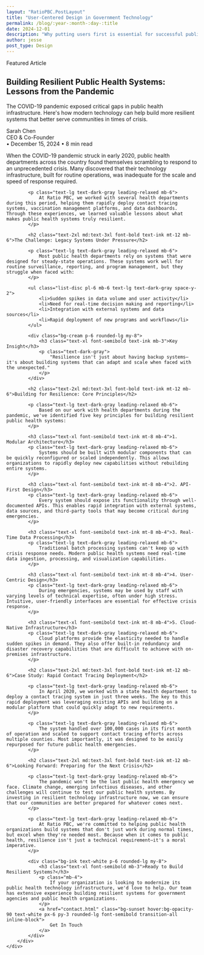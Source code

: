 ```yaml
---
layout: "RatioPBC.PostLayout"
title: "User-Centered Design in Government Technology"
permalink: /blog/:year-:month-:day-:title
date: 2024-12-01
description: "Why putting users first is essential for successful public sector technology projects."
author: jesse
post_type: Design
---
```


<!-- Article Header -->
<section class="py-12 bg-white">
    <div class="max-w-4xl mx-auto px-4 sm:px-6 lg:px-8">
        <div class="text-center mb-8">
            <div class="text-sunset font-medium mb-4">Featured Article</div>
            <h1 class="text-4xl md:text-5xl font-bold text-ink mb-6">
                Building Resilient Public Health Systems: Lessons from the Pandemic
            </h1>
            <p class="text-xl text-dark-gray mb-8">
                The COVID-19 pandemic exposed critical gaps in public health infrastructure. Here's how modern technology can help build more resilient systems that better serve communities in times of crisis.
            </p>
            <div class="flex items-center justify-center text-sm text-platinum">
                <div class="flex items-center">
                    <div class="w-10 h-10 bg-sunset rounded-full mr-3"></div>
                    <div class="text-left">
                        <div class="text-dark-gray font-medium">Sarah Chen</div>
                        <div>CEO & Co-Founder</div>
                    </div>
                </div>
                <span class="mx-4">•</span>
                <span>December 15, 2024</span>
                <span class="mx-4">•</span>
                <span>8 min read</span>
            </div>
        </div>
        <div class="w-full h-64 md:h-96 bg-platinum rounded-lg mb-8"></div>
    </div>
</section>

<!-- Article Content -->
<article class="py-8 bg-white">
    <div class="max-w-4xl mx-auto px-4 sm:px-6 lg:px-8">
        <div class="prose prose-lg max-w-none">
            <p class="text-lg text-dark-gray leading-relaxed mb-6">
                When the COVID-19 pandemic struck in early 2020, public health departments across the country found themselves scrambling to respond to an unprecedented crisis. Many discovered that their technology infrastructure, built for routine operations, was inadequate for the scale and speed of response required.
            </p>

            <p class="text-lg text-dark-gray leading-relaxed mb-6">
                At Ratio PBC, we worked with several health departments during this period, helping them rapidly deploy contact tracing systems, vaccination management platforms, and data dashboards. Through these experiences, we learned valuable lessons about what makes public health systems truly resilient.
            </p>

            <h2 class="text-2xl md:text-3xl font-bold text-ink mt-12 mb-6">The Challenge: Legacy Systems Under Pressure</h2>

            <p class="text-lg text-dark-gray leading-relaxed mb-6">
                Most public health departments rely on systems that were designed for steady-state operations. These systems work well for routine surveillance, reporting, and program management, but they struggle when faced with:
            </p>

            <ul class="list-disc pl-6 mb-6 text-lg text-dark-gray space-y-2">
                <li>Sudden spikes in data volume and user activity</li>
                <li>Need for real-time decision making and reporting</li>
                <li>Integration with external systems and data sources</li>
                <li>Rapid deployment of new programs and workflows</li>
            </ul>

            <div class="bg-cream p-6 rounded-lg my-8">
                <h3 class="text-xl font-semibold text-ink mb-3">Key Insight</h3>
                <p class="text-dark-gray">
                    "Resilience isn't just about having backup systems—it's about building systems that can adapt and scale when faced with the unexpected."
                </p>
            </div>

            <h2 class="text-2xl md:text-3xl font-bold text-ink mt-12 mb-6">Building for Resilience: Core Principles</h2>

            <p class="text-lg text-dark-gray leading-relaxed mb-6">
                Based on our work with health departments during the pandemic, we've identified five key principles for building resilient public health systems:
            </p>

            <h3 class="text-xl font-semibold text-ink mt-8 mb-4">1. Modular Architecture</h3>
            <p class="text-lg text-dark-gray leading-relaxed mb-6">
                Systems should be built with modular components that can be quickly reconfigured or scaled independently. This allows organizations to rapidly deploy new capabilities without rebuilding entire systems.
            </p>

            <h3 class="text-xl font-semibold text-ink mt-8 mb-4">2. API-First Design</h3>
            <p class="text-lg text-dark-gray leading-relaxed mb-6">
                Every system should expose its functionality through well-documented APIs. This enables rapid integration with external systems, data sources, and third-party tools that may become critical during emergencies.
            </p>

            <h3 class="text-xl font-semibold text-ink mt-8 mb-4">3. Real-Time Data Processing</h3>
            <p class="text-lg text-dark-gray leading-relaxed mb-6">
                Traditional batch processing systems can't keep up with crisis response needs. Modern public health systems need real-time data ingestion, processing, and visualization capabilities.
            </p>

            <h3 class="text-xl font-semibold text-ink mt-8 mb-4">4. User-Centric Design</h3>
            <p class="text-lg text-dark-gray leading-relaxed mb-6">
                During emergencies, systems may be used by staff with varying levels of technical expertise, often under high stress. Intuitive, user-friendly interfaces are essential for effective crisis response.
            </p>

            <h3 class="text-xl font-semibold text-ink mt-8 mb-4">5. Cloud-Native Infrastructure</h3>
            <p class="text-lg text-dark-gray leading-relaxed mb-6">
                Cloud platforms provide the elasticity needed to handle sudden spikes in demand. They also offer built-in redundancy and disaster recovery capabilities that are difficult to achieve with on-premises infrastructure.
            </p>

            <h2 class="text-2xl md:text-3xl font-bold text-ink mt-12 mb-6">Case Study: Rapid Contact Tracing Deployment</h2>

            <p class="text-lg text-dark-gray leading-relaxed mb-6">
                In April 2020, we worked with a state health department to deploy a contact tracing system in just three weeks. The key to this rapid deployment was leveraging existing APIs and building on a modular platform that could quickly adapt to new requirements.
            </p>

            <p class="text-lg text-dark-gray leading-relaxed mb-6">
                The system handled over 100,000 cases in its first month of operation and scaled to support contact tracing efforts across multiple counties. Most importantly, it was designed to be easily repurposed for future public health emergencies.
            </p>

            <h2 class="text-2xl md:text-3xl font-bold text-ink mt-12 mb-6">Looking Forward: Preparing for the Next Crisis</h2>

            <p class="text-lg text-dark-gray leading-relaxed mb-6">
                The pandemic won't be the last public health emergency we face. Climate change, emerging infectious diseases, and other challenges will continue to test our public health systems. By investing in resilient technology infrastructure now, we can ensure that our communities are better prepared for whatever comes next.
            </p>

            <p class="text-lg text-dark-gray leading-relaxed mb-6">
                At Ratio PBC, we're committed to helping public health organizations build systems that don't just work during normal times, but excel when they're needed most. Because when it comes to public health, resilience isn't just a technical requirement—it's a moral imperative.
            </p>

            <div class="bg-ink text-white p-6 rounded-lg my-8">
                <h3 class="text-xl font-semibold mb-3">Ready to Build Resilient Systems?</h3>
                <p class="mb-4">
                    If your organization is looking to modernize its public health technology infrastructure, we'd love to help. Our team has extensive experience building resilient systems for government agencies and public health organizations.
                </p>
                <a href="contact.html" class="bg-sunset hover:bg-opacity-90 text-white px-6 py-3 rounded-lg font-semibold transition-all inline-block">
                    Get In Touch
                </a>
            </div>
        </div>
    </div>
</article>
